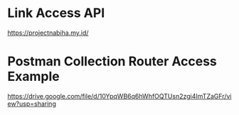 # Link Access API
<a>https://projectnabiha.my.id/</a>

# Postman Collection Router Access Example
<a>https://drive.google.com/file/d/10YpqWB6q6hWhfOQTUsn2zgi4ImTZaGFr/view?usp=sharing</a>

